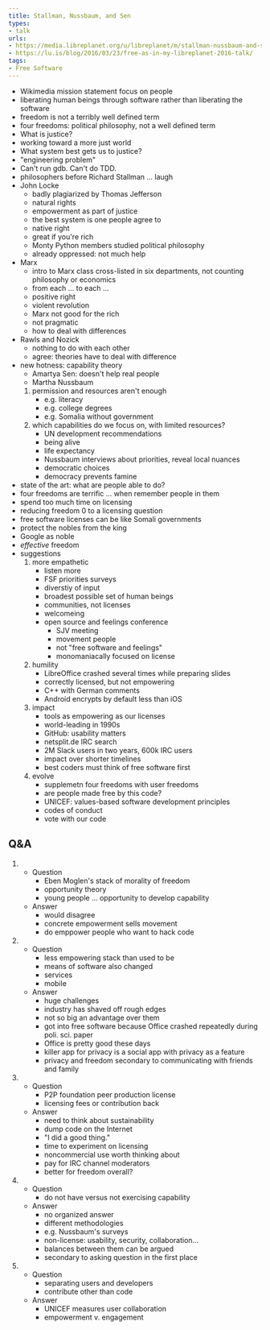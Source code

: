 ```yaml
---
title: Stallman, Nussbaum, and Sen
types:
- talk
urls:
- https://media.libreplanet.org/u/libreplanet/m/stallman-nussbaum-and-sen-putting-freedom-in-context/
- https://lu.is/blog/2016/03/23/free-as-in-my-libreplanet-2016-talk/
tags:
- Free Software
---
```


- Wikimedia mission statement focus on people
- liberating human beings through software rather than liberating the software
- freedom is not a terribly well defined term
- four freedoms: political philosophy, not a well defined term
- What is justice?
- working toward a more just world
- What system best gets us to justice?
- "engineering problem"
- Can't run gdb.  Can't do TDD.
- philosophers before Richard Stallman ... laugh
- John Locke
  - badly plagiarized by Thomas Jefferson
  - natural rights
  - empowerment as part of justice
  - the best system is one people agree to
  - native right
  - great if you're rich
  - Monty Python members studied political philosophy
  - already oppressed: not much help
- Marx
  - intro to Marx class cross-listed in six departments, not counting philosophy or economics
  - from each ... to each ...
  - positive right
  - violent revolution
  - Marx not good for the rich
  - not pragmatic
  - how to deal with differences
- Rawls and Nozick
  - nothing to do with each other
  - agree: theories have to deal with difference
- new hotness: capability theory
  - Amartya Sen: doesn't help real people
  - Martha Nussbaum
  1.  permission and resources aren't enough
      - e.g. literacy
      - e.g. college degrees
      - e.g. Somalia without government
  2.  which capabilities do we focus on, with limited resources?
      - UN development recommendations
      - being alive
      - life expectancy
      - Nussbaum interviews about priorities, reveal local nuances
      - democratic choices
      - democracy prevents famine
- state of the art: what are people able to do?
- four freedoms are terrific ... when remember people in them
- spend too much time on licensing
- reducing freedom 0 to a licensing question
- free software licenses can be like Somali governments
- protect the nobles from the king
- Google as noble
- _effective_ freedom
- suggestions
  1.  more empathetic
      - listen more
      - FSF priorities surveys
      - diverstiy of input
      - broadest possible set of human beings
      - communities, not licenses
      - welcomeing
      - open source and feelings conference
        - SJV meeting
        - movement people
        - not "free software and feelings"
        - monomaniacally focused on license
  2.  humility
      - LibreOffice crashed several times while preparing slides
      - correctly licensed, but not empowering
      - C++ with German comments
      - Android encrypts by default less than iOS
  3.  impact
      - tools as empowering as our licenses
      - world-leading in 1990s
      - GitHub: usability matters
      - netsplit.de IRC search
      - 2M Slack users in two years, 600k IRC users
      - impact over shorter timelines
      - best coders must think of free software first
  5.  evolve
      - supplemetn four freedoms with user freedoms
      - are people made free by this code?
      - UNICEF: values-based software development principles
      - codes of conduct
      - vote with our code

## Q&A

1.  - Question
      - Eben Moglen's stack of morality of freedom
      - opportunity theory
      - young people ... opportunity to develop capability
    - Answer
      - would disagree
      - concrete empowerment sells movement
      - do emppower people who want to hack code
2.  - Question
      - less empowering stack than used to be
      - means of software also changed
      - services
      - mobile
    - Answer
      - huge challenges
      - industry has shaved off rough edges
      - not so big an advantage over them
      - got into free software because Office crashed repeatedly during poli. sci. paper
      - Office is pretty good these days
      - killer app for privacy is a social app with privacy as a feature
      - privacy and freedom secondary to communicating with friends and family
4.  - Question
      - P2P foundation peer production license
      - licensing fees or contribution back
    - Answer
      - need to think about sustainability
      - dump code on the Internet
      - "I did a good thing."
      - time to experiment on licensing
      - noncommercial use worth thinking about
      - pay for IRC channel moderators
      - better for freedom overall?
5.  - Question
      - do not have versus not exercising capability
    - Answer
      - no organized answer
      - different methodologies
      - e.g. Nussbaum's surveys
      - non-license: usability, security, collaboration...
      - balances between them can be argued
      - secondary to asking question in the first place
6.  - Question
      - separating users and developers
      - contribute other than code
    - Answer
      - UNICEF measures user collaboration
      - empowerment v. engagement
